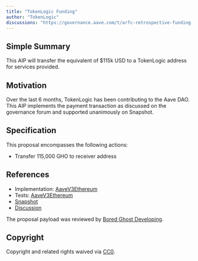 ```yaml
---
title: "TokenLogic Funding"
author: "TokenLogic"
discussions: "https://governance.aave.com/t/arfc-retrospective-funding-proposal/15324"
---
```


## Simple Summary

This AIP will transfer the equivalent of $115k USD to a TokenLogic address for services provided.

## Motivation

Over the last 6 months, TokenLogic has been contributing to the Aave DAO. This AIP implements the payment transaction as discussed on the governance forum and supported unanimously on Snapshot.

## Specification

This proposal encompasses the following actions:

- Transfer 115,000 GHO to receiver address

## References

- Implementation: [AaveV3Ethereum](https://github.com/bgd-labs/aave-proposals-v3/blob/cd6faaea545cc44f1760eb9627c0f6938766b53d/src/20231114_AaveV3Ethereum_TokenLogicFunding/AaveV3Ethereum_TokenLogicFunding_20231114.sol)
- Tests: [AaveV3Ethereum](https://github.com/bgd-labs/aave-proposals-v3/blob/cd6faaea545cc44f1760eb9627c0f6938766b53d/src/20231114_AaveV3Ethereum_TokenLogicFunding/AaveV3Ethereum_TokenLogicFunding_20231114.t.sol)
- [Snapshot](https://snapshot.org/#/aave.eth/proposal/0x66d766a8584ae23e137ca142902f68a6ba4fddf2874fa52815288b72ac9e84ce)
- [Discussion](https://governance.aave.com/t/arfc-retrospective-funding-proposal/15324)

The proposal payload was reviewed by [Bored Ghost Developing](https://bgdlabs.com/).

## Copyright

Copyright and related rights waived via [CC0](https://creativecommons.org/publicdomain/zero/1.0/).
